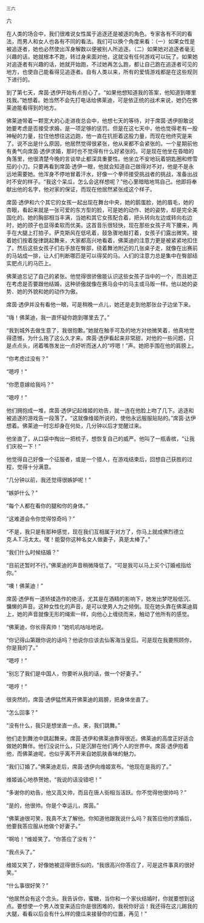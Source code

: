     三六 

   六

   在人类的场合中，我们很难说女性属于追逐还是被逐的角色。专家各有不同的看法，而男人和女人也各有不同的看法。我们可以换个角度来看：（一）如果女性是被追逐者，她也必然使出浑身解数以便被别人所追逐。（二）如果她对追逐者毫无兴趣的话，她就根本不跑，转过身来面对他，这就没有任何游戏可以玩了。如果她对追逐者有兴趣的话，她就开始跑，不过她再怎么跑，都让自己跑在追逐者可见的地方，也使自己能看得见追逐者。自有人类以来，所有的爱情游戏都是在这些规则下进行的。

   到了第七天，席茵·透伊开始有点担心了。“如果他想知道我的答案，他知道到哪里找我。”她想着。她当然不会先打电话给佛莱迪，可是依正统的战术来说，她仍在佛莱迪能看得到的地方。

   佛莱迪带着一颗宽大的心走进夜总会中，他想七天的等待，对于席茵·透伊胆敢说她要考虑是否接受求婚，是一项足够的惩罚。但是在这七天中，他也觉得老有一股神秘的力量，拉住他想往这边跑，他一直在抗拒着这股力量，而现在他终究是来了。说不出是什么原因，他居然觉得很紧张，他从来都不会紧张的。一个星期前他有勇气向席茵·透伊求婚，那时也不觉得有什么好紧张的。可是现在他坐在昏暗的角落里，他很清楚今晚的言谈举止都深具重要性。他坐立不安地玩着钥匙圈和修雪茄的小刀。只要再看到席茵·透伊一眼，他就会知道自己做得对不对，他是不是永远地需要她。他浑身不停地冒着汗水，好像一个拳师接受挑战者的挑战，准备出战时不安的样子。“我这个呆瓜，怎么会这样想呢？”他心里暗暗地骂自己。他即将奉献出他的名字，他对家的保证，而现在他居然紧张成这个样子。

   席茵·透伊和六个其它的女孩一起出现在舞台中央，她的鹅蛋脸，她的眉毛，她的杏眼，看起来就是一张可爱的东方型的脸，可是她的动作、她的姿势，却是完全美国化的。她的胸部相当丰满，当她和其它女孩配合着，把头转向左边或转向右边时，她的颈子也显得柔软而优美。这首音乐很轻快，现在那些女孩子弯下腰来，两手在大腿上打拍子。萨克斯风在低吼着，鼓急骤地敲打着，女孩子们露出微笑。接着她们按着旋律跳起舞来，大家都高兴地看着，佛莱迪的注意力更是被紧紧地扣住了。然后这些女孩子们右手放在臀部，绕着舞池附近的几张桌子走，就像在出赛前的马站成一排，让人们判断哪匹是可以得奖的马。人们的注意力总是集中在臀部结实肥点儿的马匹上。

   佛莱迪忘记了自己的紧张。他觉得很骄傲能认识这些女孩子当中的一个，而且她正在考虑是否要跟他结婚，这种骄傲就像在赛马会中的马主或马贩一样。他以她的姿势、她的外貌和她的动作为傲。

   席茵·透伊并没有看他一眼，可是稍晚一点儿，她还是走到他那张台子边坐下来。

   “嗨！佛莱迪，我一直怀疑你跑到哪里去了。”

   “我到城外去做生意了，我很抱歉。”她就在触手可及的地方对他微笑着，他真地觉得遗憾，为什么拖了这么久才来。席茵·透伊看起来非常甜，对他的一些问题，只是点点头，闭着嘴唇发出一点好听而迷人的“哼嗯！”声。她把手围在他的肩膀上。

   “你考虑过没有？”

   “嗯哼！”

   “你愿意嫁给我吗？”

   “嗯哼！”

   他们拥抱成一堆，席茵·透伊记起维姬的劝告，就一连在他脸上吻了几下。追逐和被追逐的游戏告一段落了。“这就像维姬所说的，使他永远服服贴贴的。”席茵·达伊想着。佛莱迪一时忘却身在何处，几分钟以后才觉醒过来。

   他坐直了，从口袋中掏出一把梳子，想恢复自己的威严。他叫了一瓶香槟，“让我们庆祝一下！”

   他觉得自己好像一个征服者，或是一个猎人，在游戏结束后，回想自己获胜的过程，觉得十分满意。

   “几分钟以前，我还觉得很嫉妒呢！”

   “嫉妒什么？”

   “每个人都在看你的腿和你的身体。”

   “这难道会令你觉得惊奇吗？”

   “不是，我只是有那种感觉，现在我们互相属于对方了，你马上就成佛烈德立克.A.T.冯太太。嘿！能娶你这种名女人做妻子，真是太棒了。”

   “我们什么时候结婚？”

   “目前还暂时不行。”佛莱迪的声音稍微降低了。“可是我可以马上买个订婚戒指给你。”

   “噢！佛莱迪！”

   席茵·透伊有一道矫揉造作的绝活，尤其是在酒精的影响下，她发出梦呓般低沉、慵懒的声音。这种女性化的声音，是可以使男人为之倾倒。现在她头靠在佛莱迪肩上，她的声音就像无形的绳索一样，向他心上缠绕而来，触动了他所有的感觉。

   “佛莱迪，你长得真帅！”她叽叽咕咕地说。

   “你记得山第跟你说的话吗？他说你应该去仙客海当皇后。可是现在我要照顾你，你是我的了。”

   “嗯哼！”

   “别忘了我们是中国人，你要听从我的话，做一个好妻子。”

   “嗯哼！”

   很突然的，席茵·透伊猛然离开佛莱迪的肩膀，把身体坐直了。

   “怎么回事？”

   “没有什么，我只是想坐直一点。来，我们跳舞。”

   他们走到舞池中跳起舞来。席茵·透伊和佛莱迪靠得很近。佛莱迪的高度正好适合做她的舞伴。他们没说什么，只是沉醉在他们两个人的世界中。席茵·透伊抱着他，而佛莱迪呢，也似乎离不开来自她肌肤香味的魅力。

   “我们订婚了。”佛莱迪走后，席茵·透伊向维姬宣布。“他现在是我的了。”

   维姬诚心地恭贺她，“我说的话没错吧！”

   “多谢你的劝告，他又高又帅，而且在唐人街相当活跃。你不觉得他很帅吗？”

   “是的，他很帅。你是个幸运儿，席茵。”

   “佛莱迪很可笑，我真不太了解他。你知道他跟我说什么吗？我答应他的求婚后，他要我答应服从他做个好妻子。”

   “啊哈！”维姬笑了。“你答应了没有？”

   “我点头了。”

   维姬又笑了，好像她被逗得很乐似的，“我很高兴你答应了，可是这件事真的很好笑。”

   “什么事很好笑？”

   “他居然会有这个念头。我告诉你，蜜糖，当你和一个家伙结婚时，你就要想到这点。要想使一个男人改变来适应你是很困难的，我祝你好运！我还得在这儿踢我的大腿，看看以后会有什么样的傻瓜来接替你的位置，再见！”

